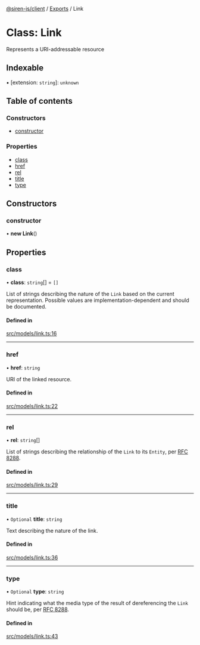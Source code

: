 [@siren-js/client](../README.md) / [Exports](../modules.md) / Link

# Class: Link

Represents a URI-addressable resource

## Indexable

▪ [extension: `string`]: `unknown`

## Table of contents

### Constructors

- [constructor](Link.md#constructor)

### Properties

- [class](Link.md#class)
- [href](Link.md#href)
- [rel](Link.md#rel)
- [title](Link.md#title)
- [type](Link.md#type)

## Constructors

### constructor

• **new Link**()

## Properties

### class

• **class**: `string`[] = `[]`

List of strings describing the nature of the `Link` based on the current representation. Possible values are
implementation-dependent and should be documented.

#### Defined in

[src/models/link.ts:16](https://github.com/siren-js/client/blob/f21a3b1/src/models/link.ts#L16)

___

### href

• **href**: `string`

URI of the linked resource.

#### Defined in

[src/models/link.ts:22](https://github.com/siren-js/client/blob/f21a3b1/src/models/link.ts#L22)

___

### rel

• **rel**: `string`[]

List of strings describing the relationship of the `Link` to its `Entity`, per [RFC 8288](https://tools.ietf.org/html/rfc8288).

#### Defined in

[src/models/link.ts:29](https://github.com/siren-js/client/blob/f21a3b1/src/models/link.ts#L29)

___

### title

• `Optional` **title**: `string`

Text describing the nature of the link.

#### Defined in

[src/models/link.ts:36](https://github.com/siren-js/client/blob/f21a3b1/src/models/link.ts#L36)

___

### type

• `Optional` **type**: `string`

Hint indicating what the media type of the result of dereferencing the `Link` should be, per [RFC 8288](https://tools.ietf.org/html/rfc8288#section-3.4.1).

#### Defined in

[src/models/link.ts:43](https://github.com/siren-js/client/blob/f21a3b1/src/models/link.ts#L43)
